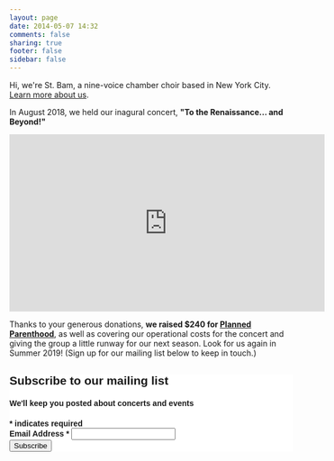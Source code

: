 ```yaml
---
layout: page
date: 2014-05-07 14:32
comments: false
sharing: true
footer: false
sidebar: false
---
```

Hi, we're St. Bam, a nine-voice chamber choir based in New York City. [Learn more about us](/about.html).

In August 2018, we held our inagural concert, **"To the Renaissance... and Beyond!"**

<div class="center">
  <iframe width="560" height="315" src="https://www.youtube.com/embed/videoseries?list=PLuB-2gK6jggN9sGJo4ErFvBSyfWKhauA1" frameborder="0" allow="autoplay; encrypted-media" allowfullscreen></iframe>
</div>

Thanks to your generous donations, **we raised $240 for [Planned Parenthood](https://www.plannedparenthood.org)**, as well as covering our operational costs for the concert and giving the group a little runway for our next season. Look for us again in Summer 2019! (Sign up for our mailing list below to keep in touch.)

<!-- Begin Mailchimp Signup Form -->
<link href="//cdn-images.mailchimp.com/embedcode/classic-10_7.css" rel="stylesheet" type="text/css">
<style type="text/css">
	#mc_embed_signup{background:#fff; clear:left; font:14px Helvetica,Arial,sans-serif; }
	/* Add your own Mailchimp form style overrides in your site stylesheet or in this style block.
	   We recommend moving this block and the preceding CSS link to the HEAD of your HTML file. */
</style>
<div id="mc_embed_signup">
<form action="https://stbam.us7.list-manage.com/subscribe/post?u=79bcadea0557635b092b93c82&amp;id=4d05d5df7c" method="post" id="mc-embedded-subscribe-form" name="mc-embedded-subscribe-form" class="validate" target="_blank" novalidate>
    <div id="mc_embed_signup_scroll">
	<h2>Subscribe to our mailing list</h2>
        <h4>We'll keep you posted about concerts and events<h4>
<div class="indicates-required"><span class="asterisk">*</span> indicates required</div>
<div class="mc-field-group">
	<label for="mce-EMAIL">Email Address  <span class="asterisk">*</span>
</label>
	<input type="email" value="" name="EMAIL" class="required email" id="mce-EMAIL">
</div>
	<div id="mce-responses" class="clear">
		<div class="response" id="mce-error-response" style="display:none"></div>
		<div class="response" id="mce-success-response" style="display:none"></div>
	</div>    <!-- real people should not fill this in and expect good things - do not remove this or risk form bot signups-->
    <div style="position: absolute; left: -5000px;" aria-hidden="true"><input type="text" name="b_79bcadea0557635b092b93c82_4d05d5df7c" tabindex="-1" value=""></div>
    <div class="clear"><input type="submit" value="Subscribe" name="subscribe" id="mc-embedded-subscribe" class="button"></div>
    </div>
</form>
</div>
<script type='text/javascript' src='//s3.amazonaws.com/downloads.mailchimp.com/js/mc-validate.js'></script><script type='text/javascript'>(function($) {window.fnames = new Array(); window.ftypes = new Array();fnames[0]='EMAIL';ftypes[0]='email';fnames[1]='FNAME';ftypes[1]='text';fnames[2]='LNAME';ftypes[2]='text';fnames[3]='ADDRESS';ftypes[3]='address';fnames[4]='PHONE';ftypes[4]='phone';fnames[5]='BIRTHDAY';ftypes[5]='birthday';}(jQuery));var $mcj = jQuery.noConflict(true);</script>
<!--End mc_embed_signup-->
